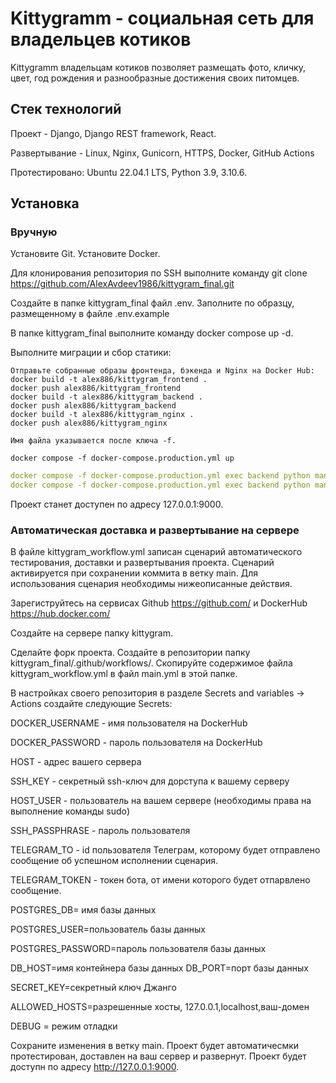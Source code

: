 # Kittygramm - социальная сеть для владельцев котиков

Kittygramm владельцам котиков позволяет размещать фото, кличку, цвет, год рождения и разнообразные достижения своих питомцев.

## Стек технологий

Проект - Django, Django REST framework, React.

Развертывание - Linux, Nginx, Gunicorn, HTTPS, Docker,  GitHub Actions

Протестировано: Ubuntu 22.04.1 LTS, Python 3.9, 3.10.6.

## Установка

### Вручную

Установите Git. Установите Docker.

Для клонирования репозитория по SSH выполните команду git clone https://github.com/AlexAvdeev1986/kittygram_final.git

Создайте в папке kittygram_final файл .env. Заполните по образцу, размещенному в файле .env.example

В папке kittygram_final выполните команду docker compose up -d.

Выполните миграции и сбор статики:
```
Отправьте собранные образы фронтенда, бэкенда и Nginx на Docker Hub:
docker build -t alex886/kittygram_frontend .
docker push alex886/kittygram_frontend
docker build -t alex886/kittygram_backend .
docker push alex886/kittygram_backend
docker build -t alex886/kittygram_nginx .
docker push alex886/kittygram_nginx
```

```
Имя файла указывается после ключа -f.

docker compose -f docker-compose.production.yml up
```

```yaml
docker compose -f docker-compose.production.yml exec backend python manage.py migrate
docker compose -f docker-compose.production.yml exec backend python manage.py collectstatic
```


Проект станет доступен по адресу 127.0.0.1:9000.

### Автоматическая доставка и развертывание на сервере

В файле kittygram_workflow.yml записан сценарий автоматического тестирования, доставки и развертывания проекта. Сценарий активируется при сохранении коммита в ветку main. Для использования сценария необходимы нижеописанные действия.

Зарегиструйтесь на сервисах Github https://github.com/ и DockerHub https://hub.docker.com/

Создайте на сервере папку kittygram. 

Сделайте форк проекта. Создайте в репозитории папку kittygram_final/.github/workflows/. Скопируйте содержимое файла kittygram_workflow.yml в файл main.yml в этой папке.

В настройках своего репозитория в разделе Secrets and variables -> Actions создайте следующие Secrets:

DOCKER_USERNAME - имя пользователя на DockerHub

DOCKER_PASSWORD - пароль пользователя на DockerHub

HOST - адрес вашего сервера

SSH_KEY - секретный ssh-ключ для дорступа к вашему серверу

HOST_USER - пользователь на вашем сервере (необходимы права на выполнение команды sudo)

SSH_PASSPHRASE - пароль пользователя

TELEGRAM_TO - id пользователя Телеграм, которому будет отправлено сообщение об успешном исполнении сценария.

TELEGRAM_TOKEN - токен бота, от имени которого будет отпарвлено сообщение.

POSTGRES_DB= имя базы данных

POSTGRES_USER=пользователь базы данных

POSTGRES_PASSWORD=пароль пользователя базы данных

DB_HOST=имя контейнера базы данных
DB_PORT=порт базы данных

SECRET_KEY=секретный ключ Джанго

ALLOWED_HOSTS=разрешенные хосты, 127.0.0.1,localhost,ваш-домен

DEBUG = режим отладки

Сохраните изменения в ветку main. Проект будет автоматичесмки протестирован, доставлен на ваш сервер и развернут. Проект будет доступн по адресу http://127.0.0.1:9000.
